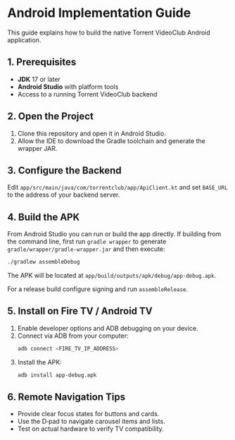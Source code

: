 # Android Implementation Guide

This guide explains how to build the native Torrent VideoClub Android application.

## 1. Prerequisites

- **JDK** 17 or later
- **Android Studio** with platform tools
- Access to a running Torrent VideoClub backend

## 2. Open the Project

1. Clone this repository and open it in Android Studio.
2. Allow the IDE to download the Gradle toolchain and generate the wrapper JAR.

## 3. Configure the Backend

Edit `app/src/main/java/com/torrentclub/app/ApiClient.kt` and set `BASE_URL` to the address of your backend server.

## 4. Build the APK

From Android Studio you can run or build the app directly. If building from the command line, first run `gradle wrapper` to generate `gradle/wrapper/gradle-wrapper.jar` and then execute:
```bash
./gradlew assembleDebug
```
The APK will be located at `app/build/outputs/apk/debug/app-debug.apk`.

For a release build configure signing and run `assembleRelease`.

## 5. Install on Fire TV / Android TV

1. Enable developer options and ADB debugging on your device.
2. Connect via ADB from your computer:
   ```bash
   adb connect <FIRE_TV_IP_ADDRESS>
   ```
3. Install the APK:
   ```bash
   adb install app-debug.apk
   ```

## 6. Remote Navigation Tips

- Provide clear focus states for buttons and cards.
- Use the D‑pad to navigate carousel items and lists.
- Test on actual hardware to verify TV compatibility.
